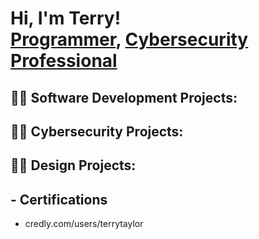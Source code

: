<h1>Hi, I'm Terry! <br/><a href="https://github.com/tltaylor15">Programmer</a>, <a href="https://www.linkedin.com/in/tltaylor15/">Cybersecurity Professional</a></h1>

<h2>👨‍💻 Software Development Projects:</h2>



<h2>👨‍💻 Cybersecurity Projects:</h2>



<h2>👨‍💻 Design Projects:</h2>

<h2> - Certifications </h2>

- credly.com/users/terrytaylor

<!--
**tltaylor15/tltaylor15** is a ✨ _special_ ✨ repository because its `README.md` (this file) appears on your GitHub profile.

Here are some ideas to get you started:

- 🔭 I’m currently working on ...
- 🌱 I’m currently learning ...
- 👯 I’m looking to collaborate on ...
- 🤔 I’m looking for help with ...
- 💬 Ask me about ...
- 📫 How to reach me: ...
- 😄 Pronouns: ...
- ⚡ Fun fact: ...
-->
